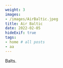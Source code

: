 ```yaml
---
weight: 3
images:
- /images/AirBaltic.jpeg
title: Air Baltic
date: 2022-02-05
hideExif: true
tags:
- home # all posts
- aa
---
```


Balts.